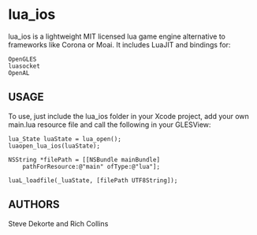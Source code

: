 
lua_ios
======

lua_ios is a lightweight MIT licensed lua game engine alternative to frameworks like Corona or Moai. It includes LuaJIT and bindings for:

	OpenGLES
	luasocket
	OpenAL

USAGE
---------

To use, just include the lua_ios folder in your Xcode project, add your own main.lua resource file and call the following in your GLESView:

	lua_State luaState = lua_open();
	luaopen_lua_ios(luaState);

	NSString *filePath = [[NSBundle mainBundle] 
		pathForResource:@"main" ofType:@"lua"];

    luaL_loadfile(_luaState, [filePath UTF8String]);
 
AUTHORS
------------

Steve Dekorte and Rich Collins
        
